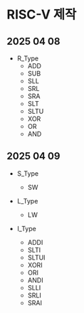 # RISC-V 제작

## 2025 04 08
- R_Type
    - ADD 
    - SUB 
    - SLL 
    - SRL 
    - SRA 
    - SLT 
    - SLTU 
    - XOR 
    - OR 
    - AND 


## 2025  04 09  
- S_Type
  - SW 

- L_Type
  - LW   

- I_Type 
    - ADDI 
    - SLTI 
    - SLTUI 
    - XORI 
    - ORI 
    - ANDI 
    - SLLI 
    - SRLI 
    - SRAI 